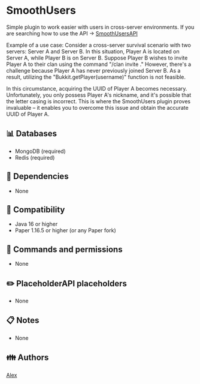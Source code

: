 # SmoothUsers

Simple plugin to work easier with users in cross-server environments.
If you are searching how to use the API -> [SmoothUsersAPI](https://github.com/Smooth-Plugins/SmoothUsersAPI)

Example of a use case:
Consider a cross-server survival scenario with two servers: Server A and Server B.
In this situation, Player A is located on Server A, while Player B is on Server B.
Suppose Player B wishes to invite Player A to their clan using the command "/clan invite <nickname>."
However, there's a challenge because Player A has never previously joined Server B.
As a result, utilizing the "Bukkit.getPlayer(username)" function is not feasible.

In this circumstance, acquiring the UUID of Player A becomes necessary.
Unfortunately, you only possess Player A's nickname, and it's possible that the letter casing is incorrect.
This is where the SmoothUsers plugin proves invaluable – it enables you to overcome this issue and obtain the accurate UUID of Player A.

## 📊 Databases

- MongoDB (required)
- Redis (required)

## 🧠 Dependencies

- None

## 🔭 Compatibility

- Java 16 or higher
- Paper 1.16.5 or higher (or any Paper fork)

## 🧾 Commands and permissions

- None

## ✏️ PlaceholderAPI placeholders

- None

## 📋 Notes

- None

## 👪 Authors

[Alex](https://github.com/alexcastro1919)


